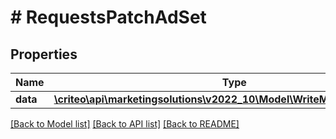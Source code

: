 # # RequestsPatchAdSet

## Properties

Name | Type | Description | Notes
------------ | ------------- | ------------- | -------------
**data** | [**\criteo\api\marketingsolutions\v2022_10\Model\WriteModelPatchAdSet[]**](WriteModelPatchAdSet.md) |  | [optional]

[[Back to Model list]](../../README.md#models) [[Back to API list]](../../README.md#endpoints) [[Back to README]](../../README.md)
